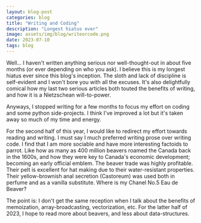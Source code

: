 ```yaml
---
layout: blog-post
categories: blog
title: "Writing and Coding"
description: "Longest hiatus ever"
image: assets/img/blog/writeorcode.png
date: 2023-07-10
tags: blog
---
```


Well... I haven't written anything serious nor well-thought-out in about five months (or ever depending on who you ask). I believe this is my longest hiatus ever since this blog's inception. The sloth and lack of discipline is self-evident and I won't bore you with all the excuses. It's also delightfully comical how my last two serious articles both touted the benefits of writing, and how it is a Nietzschean will-to-power.

Anyways, I stopped writing for a few months to focus my effort on coding and some python side-projects. I think I've improved a lot but it's taken away so much of my time and energy. 

For the second half of this year, I would like to redirect my effort towards reading and writing. I must say I much preferred writing prose over writing code. I find that I am more sociable and have more interesting factoids to parrot. Like how as many as 400 million beavers roamed the Canada back in the 1600s, and how they were key to Canada's economic development; becoming an early official emblem. The beaver trade was highly profitable. Their pelt is excellent for hat making due to their water-resistant properties. Their yellow-brownish anal secretion (Castoreum) was used both in perfume and as a vanilla substitute. Where is my Chanel No.5 Eau de Beaver?

The point is: I don't get the same reception when I talk about the benefits of memoization, array-broadcasting, vectorization, etc. For the latter half of 2023, I hope to read more about beavers, and less about data-structures.

